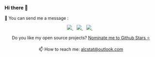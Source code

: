 ### Hi there 👋

💬 You can send me a message :

 <p align='center'>
  
  <a href="https://www.linkedin.ir/in/alcstat/">
    <img src="https://img.shields.io/badge/linkedin-%230077B5.svg?&style=for-the-badge&logo=linkedin&logoColor=white" />
  </a>&nbsp;&nbsp;
  <a href="https://t.com/alcstat">
    <img src="https://img.shields.io/badge/Telegram-2CA5E0?style=for-the-badge&logo=telegram&logoColor=white" />        
  </a>&nbsp;&nbsp;
  <a href="https://www.researchgate.net/profile/Alireza-Ghorbani-3">
    <img src="https://img.shields.io/badge/Research_Gate-00CCBB.svg?&style=for-the-badge&logo=ResearchGate&logoColor=white" />        
  </a>&nbsp;&nbsp;
  
 
 
</p>

<p align='center'>
  Do you like my open source projects? <a href='https://stars.github.com/nominate/'>Nominate me to Github Stars ⭐</a>
</p>


<p align='center'>
  📫 How to reach me: <a href='mailto:alcstat@outlook.com'>alcstat@outlook.com</a>
</p>

<!--
**alcstat/alcstat** is a ✨ _special_ ✨ repository because its `README.md` (this file) appears on your GitHub profile.

Here are some ideas to get you started:

- 🔭 I’m currently working on ...
- 🌱 I’m currently learning ...
- 👯 I’m looking to collaborate on ...
- 🤔 I’m looking for help with ...
- 💬 Ask me about ...
- 📫 How to reach me: ...
- 😄 Pronouns: ...
- ⚡ Fun fact: ...
-->
